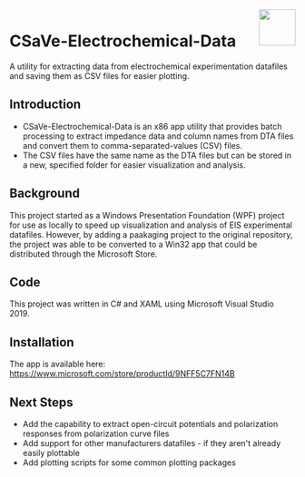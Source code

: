 <img src = "https://github.com/sap8b/CSaVe-Electrochemical-Data/blob/CSaVeElectrochemicalData.ico" align = "right" width = "64" height = "64">

# CSaVe-Electrochemical-Data
A utility for extracting data from electrochemical experimentation datafiles and saving them as CSV files for easier plotting.

## Introduction
* CSaVe-Electrochemical-Data is an x86 app utility that provides batch processing to extract impedance data and column names from DTA files and convert them to comma-separated-values (CSV) files.  
* The CSV files have the same name as the DTA files but can be stored in a new, specified folder for easier visualization and analysis.

## Background
This project started as a Windows Presentation Foundation (WPF) project for use as locally to speed up visualization and analysis of EIS experimental datafiles.  However, by adding a paakaging project to the original repository, the project was able to be converted to a Win32 app that could be distributed through the Microsoft Store.

## Code
This project was written in C# and XAML using Microsoft Visual Studio 2019. 

## Installation
The app is available here: https://www.microsoft.com/store/productId/9NFF5C7FN14B

## Next Steps
* Add the capability to extract open-circuit potentials and polarization responses from polarization curve files
* Add support for other manufacturers datafiles - if they aren't already easily plottable
* Add plotting scripts for some common plotting packages
